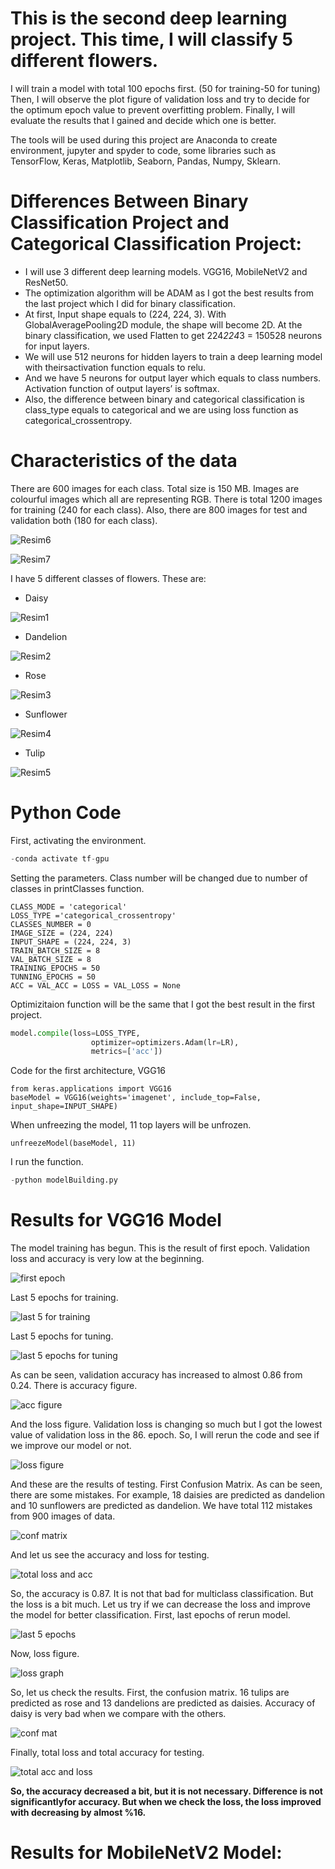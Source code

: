 # This is the second deep learning project. This time, I will classify 5 different flowers.

  I will train a model with total 100 epochs first. (50 for training-50 for tuning) Then, I  will observe the plot figure of validation loss and try to decide for the optimum epoch value to prevent overfitting problem. Finally, I will evaluate the results that I gained and decide which one is better.
  
  The tools will be used during this project are Anaconda to create environment, jupyter and spyder to code, some libraries such as TensorFlow, Keras, Matplotlib, Seaborn, Pandas, Numpy, Sklearn.
  
# Differences Between Binary Classification Project and Categorical Classification Project:

* I will use 3 different deep learning models. VGG16, MobileNetV2 and ResNet50.
* The optimization algorithm will be ADAM as I got the best results from the last project which I did for binary classification.
* At first, Input shape equals to (224, 224, 3). With GlobalAveragePooling2D module, the shape will become 2D. At the binary classification, we used Flatten to get 224*224*3 = 150528 neurons for input layers.
* We will use 512 neurons for hidden layers to train a deep learning model with theirsactivation function equals to relu.
* And we have 5 neurons for output layer which equals to class numbers. Activation function of output layers’ is softmax.
* Also, the difference between binary and categorical classification is class_type equals to categorical and we are using loss function as categorical_crossentropy.

# Characteristics of the data

  There are 600 images for each class. Total size is 150 MB. Images are colourful images which all are representing RGB. There is total 1200 images for training (240 for each class). Also, there are 800 images for test and validation both (180 for each class).
  

![Resim6](https://user-images.githubusercontent.com/44292203/118888863-88200000-b8fc-11eb-8052-22726ef31f3c.png)


![Resim7](https://user-images.githubusercontent.com/44292203/118888872-8c4c1d80-b8fc-11eb-9c36-7da002cf4a37.png)


I have 5 different classes of flowers. These are:
* Daisy


![Resim1](https://user-images.githubusercontent.com/44292203/118888369-db458300-b8fb-11eb-922a-d7dd6af0b135.jpg)


* Dandelion


![Resim2](https://user-images.githubusercontent.com/44292203/118888376-de407380-b8fb-11eb-9e6f-00bffa2ba1b2.jpg)


* Rose


![Resim3](https://user-images.githubusercontent.com/44292203/118888382-e00a3700-b8fb-11eb-8691-dfb66f288ca3.jpg)


* Sunflower


![Resim4](https://user-images.githubusercontent.com/44292203/118888383-e00a3700-b8fb-11eb-931e-58a6eb313433.jpg)


* Tulip


![Resim5](https://user-images.githubusercontent.com/44292203/118888384-e0a2cd80-b8fb-11eb-89db-a9954609eb1f.jpg)



# Python Code

  First, activating the environment.

```python
-conda activate tf-gpu
```
Setting the parameters. Class number will be changed due to number of classes in printClasses function.
```
CLASS_MODE = 'categorical'
LOSS_TYPE ='categorical_crossentropy'    
CLASSES_NUMBER = 0
IMAGE_SIZE = (224, 224)
INPUT_SHAPE = (224, 224, 3)
TRAIN_BATCH_SIZE = 8
VAL_BATCH_SIZE = 8
TRAINING_EPOCHS = 50 
TUNNING_EPOCHS = 50
ACC = VAL_ACC = LOSS = VAL_LOSS = None
```
Optimizitaion function will be the same that I got the best result in the first project.

```python
model.compile(loss=LOSS_TYPE,
                  optimizer=optimizers.Adam(lr=LR),
                  metrics=['acc'])  
```
Code for the first architecture, VGG16
```
from keras.applications import VGG16
baseModel = VGG16(weights='imagenet', include_top=False, input_shape=INPUT_SHAPE)
```
When unfreezing the model, 11 top layers will be unfrozen.
```
unfreezeModel(baseModel, 11)
```
I run the function.

```python
-python modelBuilding.py
```


# Results for VGG16 Model
  
The model training has begun. This is the result of first epoch. Validation loss and accuracy is very low at the beginning.


![first epoch](https://user-images.githubusercontent.com/44292203/118889703-c79b1c00-b8fd-11eb-8510-d68c75a897be.PNG)


Last 5 epochs for training.


![last 5 for training](https://user-images.githubusercontent.com/44292203/118889720-d08bed80-b8fd-11eb-934b-786964b405c8.PNG)


Last 5 epochs for tuning.


![last 5 epochs for tuning](https://user-images.githubusercontent.com/44292203/118889760-de417300-b8fd-11eb-903e-a220a64172a7.PNG)


As can be seen, validation accuracy has increased to almost 0.86 from 0.24. There is accuracy figure.


![acc figure](https://user-images.githubusercontent.com/44292203/118889807-f0bbac80-b8fd-11eb-9abe-7fd2c273e2fd.PNG)


And the loss figure. Validation loss is changing so much but I got the lowest value of validation loss in the 86. epoch. So, I will rerun the code and see if we improve our model or not.


![loss figure](https://user-images.githubusercontent.com/44292203/118889872-11840200-b8fe-11eb-94c1-91d559c76d8e.PNG)



And these are the results of testing. First Confusion Matrix. As can be seen, there are some mistakes. For example, 18 daisies are predicted as dandelion and 10 sunflowers are predicted as dandelion. We have total 112 mistakes from 900 images of data.


![conf matrix](https://user-images.githubusercontent.com/44292203/118889905-1cd72d80-b8fe-11eb-82dc-860c6bb43c09.PNG)


And let us see the accuracy and loss for testing.


![total loss and acc](https://user-images.githubusercontent.com/44292203/118889936-2b254980-b8fe-11eb-8d99-6a2dea970165.PNG)


So, the accuracy is 0.87. It is not that bad for multiclass classification. But the loss is a bit much. Let us try if we can decrease the loss and improve the model for better classification. First, last epochs of rerun model.


![last 5 epochs](https://user-images.githubusercontent.com/44292203/118889979-3a0bfc00-b8fe-11eb-93f6-532886478063.PNG)


Now, loss figure.


![loss graph](https://user-images.githubusercontent.com/44292203/118890017-43956400-b8fe-11eb-842d-3955ec54b36c.PNG)


So, let us check the results. First, the confusion matrix. 16 tulips are predicted as rose and 13 dandelions are predicted as daisies. Accuracy of daisy is very bad when we compare with the others.


![conf mat](https://user-images.githubusercontent.com/44292203/118890055-5314ad00-b8fe-11eb-9485-4fb23711e5f5.PNG)


Finally, total loss and total accuracy for testing.


![total acc and loss](https://user-images.githubusercontent.com/44292203/118890103-66c01380-b8fe-11eb-91dc-ed736e6c7824.PNG)


**So, the accuracy decreased a bit, but it is not necessary. Difference is not significantlyfor accuracy. But when we check the loss, the loss improved with decreasing by almost %16.**

# Results for MobileNetV2 Model:

